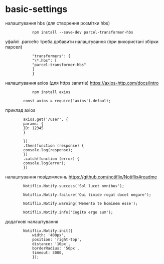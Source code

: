 # basic-settings

налаштування hbs (для створення розмітки hbs)

                npm install --save-dev parcel-transformer-hbs

уфайлі .parcelrc треба добавити налаштування (при використані збірки парсел)

                "transformers": {
                "\*.hbs": [
                "parcel-transformer-hbs"
                ]
                }

налаштування axios (для https запитів)
https://axios-http.com/docs/intro

                npm install axios

            const axios = require('axios').default;

приклад axios

            axios.get('/user', {
            params: {
            ID: 12345
            }

            })
            .then(function (response) {
            console.log(response);
            })
            .catch(function (error) {
            console.log(error);
            })

налаштування повідомленнь https://github.com/notiflix/Notiflix#readme

            Notiflix.Notify.success('Sol lucet omnibus');

            Notiflix.Notify.failure('Qui timide rogat docet negare');

            Notiflix.Notify.warning('Memento te hominem esse');

            Notiflix.Notify.info('Cogito ergo sum');

додаткові налаштування

            Notiflix.Notify.init({
                width: '400px',
                position: 'right-top',
                distance: '10px',
                borderRadius: '50px',
                timeout: 3000,
                });
